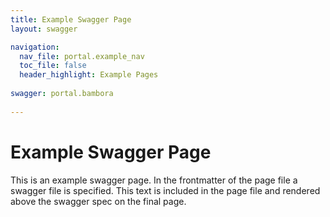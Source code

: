 ```yaml
---
title: Example Swagger Page
layout: swagger

navigation:
  nav_file: portal.example_nav
  toc_file: false
  header_highlight: Example Pages
    
swagger: portal.bambora
  
---
```


# Example Swagger Page 

This is an example swagger page. In the frontmatter of the page file a swagger file is specified. This text is included in the page file and rendered above the swagger spec on the final page. 


